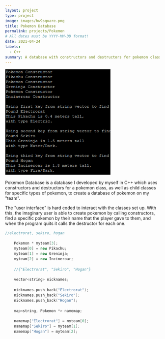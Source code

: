 ```yaml
---
layout: project
type: project
image: images/hw9square.png
title: Pokemon Database
permalink: projects/Pokemon
# All dates must be YYYY-MM-DD format!
date: 2021-04-24
labels:
  - C++
summary: A database with constructors and destructors for pokemon classes.
---
```


<img class="ui medium right floated rounded image" src="../images/hw9square.png">

Pokemon Database is a database I developed by myself in C++ which uses constructors and destructors for a pokemon class, as well as child classes for specific types of pokemon, to create a database of pokemon on my "team".

The "user interface" is hard coded to interact with the classes set up. With this, the imaginary user is able to create pokemon by calling constructors, find a specific pokemon by their name that the player gave to them, and when the program quits it calls the destructor for each one.

```cpp
//electrorat, sekiro, hogan
    
    Pokemon * myteam[3];
    myteam[0] = new Pikachu;
    myteam[1] = new Greninja;
    myteam[2] = new Incineroar;

    //{"Electrorat", "Sekiro", "Hogan"}

    vector<string> nicknames;

    nicknames.push_back("Electrorat");
    nicknames.push_back("Sekiro");
    nicknames.push_back("Hogan");

    map<string, Pokemon *> namemap;
    
    namemap["Electrorat"] = myteam[0];
    namemap["Sekiro"] = myteam[1];
    namemap["Hogan"] = myteam[2];
```

